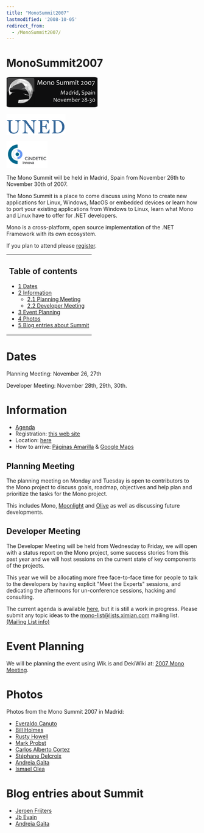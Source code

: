 ```yaml
---
title: "MonoSummit2007"
lastmodified: '2008-10-05'
redirect_from:
  - /MonoSummit2007/
---
```


MonoSummit2007
==============

[![Summit.png](/archived/images/4/42/Summit.png)](/archived/images/4/42/Summit.png)

[![Logo uned.gif](/archived/images/e/e1/Logo_uned.gif)](/archived/images/e/e1/Logo_uned.gif)

[![Cindetec.png](/archived/images/8/86/Cindetec.png)](/archived/images/8/86/Cindetec.png)

 The Mono Summit will be held in Madrid, Spain from November 26th to November 30th of 2007.

The Mono Summit is a place to come discuss using Mono to create new applications for Linux, Windows, MacOS or embedded devices or learn how to port your existing applications from Windows to Linux, learn what Mono and Linux have to offer for .NET developers.

Mono is a cross-platform, open source implementation of the .NET Framework with its own ecosystem.

If you plan to attend please [register](http://www.whyfloss.com/en/summit/mono07/).

<table>
<col width="100%" />
<tbody>
<tr class="odd">
<td align="left"><h2>Table of contents</h2>
<ul>
<li><a href="#dates">1 Dates</a></li>
<li><a href="#information">2 Information</a>
<ul>
<li><a href="#planning-meeting">2.1 Planning Meeting</a></li>
<li><a href="#developer-meeting">2.2 Developer Meeting</a></li>
</ul></li>
<li><a href="#event-planning">3 Event Planning</a></li>
<li><a href="#photos">4 Photos</a></li>
<li><a href="#blog-entries-about-summit">5 Blog entries about Summit</a></li>
</ul></td>
</tr>
</tbody>
</table>

Dates
=====

Planning Meeting: November 26, 27th

Developer Meeting: November 28th, 29th, 30th.

Information
===========

-   [Agenda](/Mono_Summit_2007_Schedule "Mono Summit 2007 Schedule")
-   Registration: [this web site](http://www.whyfloss.com/en/summit/mono07/)
-   Location: [here](http://www.whyfloss.com/en/summit/mono07/location)
-   How to arrive: [Páginas Amarilla](http://engcallejero.paginasamarillas.es/flash/mapa.asp?ciudad=MADRID&x=-6415&y=5404&l1=28012,%20MADRID&l2=Calle%20Tribulete,%2014&t_act=&radio=1000&Ops=Vacio&idCalle=6349&localidadgis=MADRID&idioma=eng&site=callejero) & [Google Maps](http://maps.google.com/maps?f=q&hl=en&geocode=&time=&date=&ttype=&q=+c%2F+Tribulete,+14,+Madrid&sll=37.0625,-95.677068&sspn=30.406222,63.896484&ie=UTF8&ll=40.408317,-3.70295&spn=0.007124,0.0156&z=16&iwloc=addr&om=1)

Planning Meeting
----------------

The planning meeting on Monday and Tuesday is open to contributors to the Mono project to discuss goals, roadmap, objectives and help plan and prioritize the tasks for the Mono project.

This includes Mono, [Moonlight](/Moonlight "Moonlight") and [Olive](/Olive "Olive") as well as discussing future developments.

Developer Meeting
-----------------

The Developer Meeting will be held from Wednesday to Friday, we will open with a status report on the Mono project, some success stories from this past year and we will host sessions on the current state of key components of the projects.

This year we will be allocating more free face-to-face time for people to talk to the developers by having explicit "Meet the Experts" sessions, and dedicating the afternoons for un-conference sessions, hacking and consulting.

The current agenda is available [here](/Mono_Summit_2007_Schedule "Mono Summit 2007 Schedule"), but it is still a work in progress. Please submit any topic ideas to the mono-list@lists.ximian.com mailing list. [(Mailing List info)](/Mailing_Lists "Mailing Lists")

Event Planning
==============

We will be planning the event using Wik.is and DekiWiki at: [2007 Mono Meeting](http://mono.wik.is/2007_Mono-Meeting).

Photos
======

Photos from the Mono Summit 2007 in Madrid:

-   [Everaldo Canuto](http://picasaweb.google.com/everaldo.canuto/MonoSummit2007)
-   [Bill Holmes](http://www.flickr.com/photos/21614788@N04/sets/72157603394213143/)
-   [Rusty Howell](http://picasaweb.google.com/rustyhowell/MonoSummit2007)
-   [Mark Probst](http://www.flickr.com/photos/schani/sets/72157603407199853/)
-   [Carlos Alberto Cortez](http://www.flickr.com/photos/calberto/sets/72157603394825257/)
-   [Stéphane Delcroix](http://picasaweb.google.com/sdelcroix/MonoSummit07)
-   [Andreia Gaita](http://picasaweb.google.com/shana.ufie/MonoSummitMadrid2007)
-   [Ismael Olea](http://www.flickr.com/photos/ismaelolea/sets/72157603692352423/)

Blog entries about Summit
=========================

-   [Jeroen Frijters](http://weblog.ikvm.net/PermaLink.aspx?guid=fe8612d8-8968-4a93-a589-d529b3eb56af)
-   [Jb Evain](http://evain.net/blog/articles/2007/12/02/mono-meeting-2007)
-   [Andreia Gaita](http://worldofcoding.blogspot.com/2007/12/there-and-back-again-mono-summit-2007.html)


